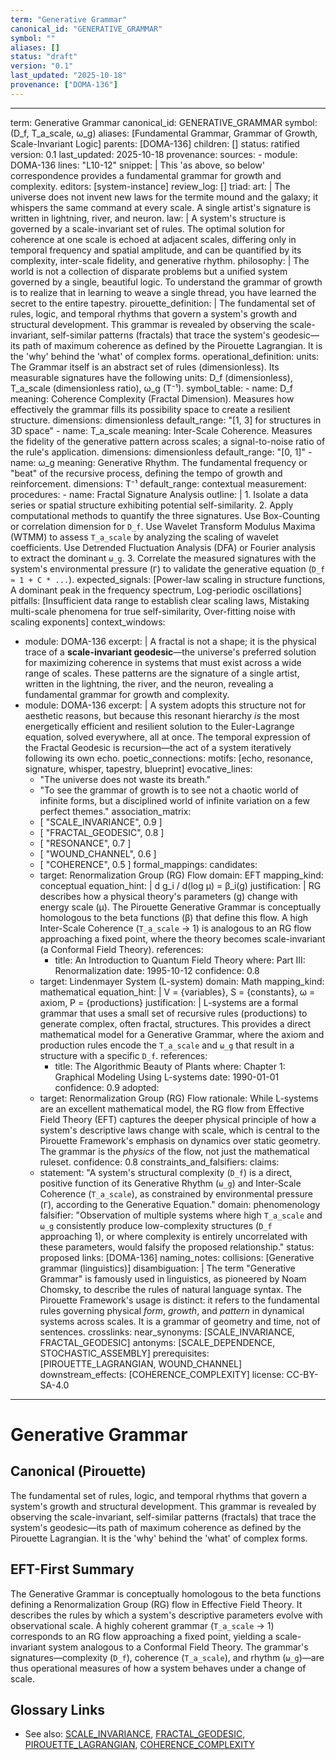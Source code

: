 ```yaml
---
term: "Generative Grammar"
canonical_id: "GENERATIVE_GRAMMAR"
symbol: ""
aliases: []
status: "draft"
version: "0.1"
last_updated: "2025-10-18"
provenance: ["DOMA-136"]
---
```


---
term: Generative Grammar
canonical_id: GENERATIVE_GRAMMAR
symbol: (D_f, T_a_scale, ω_g)
aliases: [Fundamental Grammar, Grammar of Growth, Scale-Invariant Logic]
parents: [DOMA-136]
children: []
status: ratified
version: 0.1
last_updated: 2025-10-18
provenance:
  sources:
    - module: DOMA-136
      lines: "L10-12"
      snippet: |
        This 'as above, so below' correspondence provides a fundamental grammar for growth and complexity.
  editors: [system-instance]
  review_log: []
triad:
  art: |
    The universe does not invent new laws for the termite mound and the galaxy; it whispers the same command at every scale. A single artist's signature is written in lightning, river, and neuron.
  law: |
    A system's structure is governed by a scale-invariant set of rules. The optimal solution for coherence at one scale is echoed at adjacent scales, differing only in temporal frequency and spatial amplitude, and can be quantified by its complexity, inter-scale fidelity, and generative rhythm.
  philosophy: |
    The world is not a collection of disparate problems but a unified system governed by a single, beautiful logic. To understand the grammar of growth is to realize that in learning to weave a single thread, you have learned the secret to the entire tapestry.
pirouette_definition: |
  The fundamental set of rules, logic, and temporal rhythms that govern a system's growth and structural development. This grammar is revealed by observing the scale-invariant, self-similar patterns (fractals) that trace the system's geodesic—its path of maximum coherence as defined by the Pirouette Lagrangian. It is the 'why' behind the 'what' of complex forms.
operational_definition:
  units: The Grammar itself is an abstract set of rules (dimensionless). Its measurable signatures have the following units: D_f (dimensionless), T_a_scale (dimensionless ratio), ω_g (T⁻¹).
  symbol_table:
    - name: D_f
      meaning: Coherence Complexity (Fractal Dimension). Measures how effectively the grammar fills its possibility space to create a resilient structure.
      dimensions: dimensionless
      default_range: "[1, 3] for structures in 3D space"
    - name: T_a_scale
      meaning: Inter-Scale Coherence. Measures the fidelity of the generative pattern across scales; a signal-to-noise ratio of the rule's application.
      dimensions: dimensionless
      default_range: "[0, 1]"
    - name: ω_g
      meaning: Generative Rhythm. The fundamental frequency or "beat" of the recursive process, defining the tempo of growth and reinforcement.
      dimensions: T⁻¹
      default_range: contextual
  measurement:
    procedures:
      - name: Fractal Signature Analysis
        outline: |
          1.  Isolate a data series or spatial structure exhibiting potential self-similarity.
          2.  Apply computational methods to quantify the three signatures. Use Box-Counting or correlation dimension for `D_f`. Use Wavelet Transform Modulus Maxima (WTMM) to assess `T_a_scale` by analyzing the scaling of wavelet coefficients. Use Detrended Fluctuation Analysis (DFA) or Fourier analysis to extract the dominant `ω_g`.
          3.  Correlate the measured signatures with the system's environmental pressure (`Γ`) to validate the generative equation (`D_f ≈ 1 + C * ...`).
        expected_signals: [Power-law scaling in structure functions, A dominant peak in the frequency spectrum, Log-periodic oscillations]
        pitfalls: [Insufficient data range to establish clear scaling laws, Mistaking multi-scale phenomena for true self-similarity, Over-fitting noise with scaling exponents]
context_windows:
  - module: DOMA-136
    excerpt: |
      A fractal is not a shape; it is the physical trace of a **scale-invariant geodesic**—the universe's preferred solution for maximizing coherence in systems that must exist across a wide range of scales. These patterns are the signature of a single artist, written in the lightning, the river, and the neuron, revealing a fundamental grammar for growth and complexity.
  - module: DOMA-136
    excerpt: |
      A system adopts this structure not for aesthetic reasons, but because this resonant hierarchy *is* the most energetically efficient and resilient solution to the Euler-Lagrange equation, solved everywhere, all at once. The temporal expression of the Fractal Geodesic is recursion—the act of a system iteratively following its own echo.
poetic_connections:
  motifs: [echo, resonance, signature, whisper, tapestry, blueprint]
  evocative_lines:
    - "The universe does not waste its breath."
    - "To see the grammar of growth is to see not a chaotic world of infinite forms, but a disciplined world of infinite variation on a few perfect themes."
  association_matrix:
    - [ "SCALE_INVARIANCE", 0.9 ]
    - [ "FRACTAL_GEODESIC", 0.8 ]
    - [ "RESONANCE", 0.7 ]
    - [ "WOUND_CHANNEL", 0.6 ]
    - [ "COHERENCE", 0.5 ]
formal_mappings:
  candidates:
    - target: Renormalization Group (RG) Flow
      domain: EFT
      mapping_kind: conceptual
      equation_hint: |
        d g_i / d(log μ) = β_i(g)
      justification: |
        RG describes how a physical theory's parameters (g) change with energy scale (μ). The Pirouette Generative Grammar is conceptually homologous to the beta functions (β) that define this flow. A high Inter-Scale Coherence (`T_a_scale` → 1) is analogous to an RG flow approaching a fixed point, where the theory becomes scale-invariant (a Conformal Field Theory).
      references:
        - title: An Introduction to Quantum Field Theory
          where: Part III: Renormalization
          date: 1995-10-12
      confidence: 0.8
    - target: Lindenmayer System (L-system)
      domain: Math
      mapping_kind: mathematical
      equation_hint: |
        V = {variables}, S = {constants}, ω = axiom, P = {productions}
      justification: |
        L-systems are a formal grammar that uses a small set of recursive rules (productions) to generate complex, often fractal, structures. This provides a direct mathematical model for a Generative Grammar, where the axiom and production rules encode the `T_a_scale` and `ω_g` that result in a structure with a specific `D_f`.
      references:
        - title: The Algorithmic Beauty of Plants
          where: Chapter 1: Graphical Modeling Using L-systems
          date: 1990-01-01
      confidence: 0.9
  adopted:
    - target: Renormalization Group (RG) Flow
      rationale: While L-systems are an excellent mathematical model, the RG flow from Effective Field Theory (EFT) captures the deeper physical principle of how a system's descriptive laws change with scale, which is central to the Pirouette Framework's emphasis on dynamics over static geometry. The grammar is the *physics* of the flow, not just the mathematical ruleset.
      confidence: 0.8
constraints_and_falsifiers:
  claims:
    - statement: "A system's structural complexity (`D_f`) is a direct, positive function of its Generative Rhythm (`ω_g`) and Inter-Scale Coherence (`T_a_scale`), as constrained by environmental pressure (`Γ`), according to the Generative Equation."
      domain: phenomenology
      falsifier: "Observation of multiple systems where high `T_a_scale` and `ω_g` consistently produce low-complexity structures (`D_f` approaching 1), or where complexity is entirely uncorrelated with these parameters, would falsify the proposed relationship."
      status: proposed
      links: [DOMA-136]
naming_notes:
  collisions: [Generative grammar (linguistics)]
  disambiguation: |
    The term "Generative Grammar" is famously used in linguistics, as pioneered by Noam Chomsky, to describe the rules of natural language syntax. The Pirouette Framework's usage is distinct: it refers to the fundamental rules governing physical *form*, *growth*, and *pattern* in dynamical systems across scales. It is a grammar of geometry and time, not of sentences.
crosslinks:
  near_synonyms: [SCALE_INVARIANCE, FRACTAL_GEODESIC]
  antonyms: [SCALE_DEPENDENCE, STOCHASTIC_ASSEMBLY]
  prerequisites: [PIROUETTE_LAGRANGIAN, WOUND_CHANNEL]
  downstream_effects: [COHERENCE_COMPLEXITY]
license: CC-BY-SA-4.0
---

# Generative Grammar

## Canonical (Pirouette)
The fundamental set of rules, logic, and temporal rhythms that govern a system's growth and structural development. This grammar is revealed by observing the scale-invariant, self-similar patterns (fractals) that trace the system's geodesic—its path of maximum coherence as defined by the Pirouette Lagrangian. It is the 'why' behind the 'what' of complex forms.

## EFT-First Summary
The Generative Grammar is conceptually homologous to the beta functions defining a Renormalization Group (RG) flow in Effective Field Theory. It describes the rules by which a system's descriptive parameters evolve with observational scale. A highly coherent grammar (`T_a_scale` → 1) corresponds to an RG flow approaching a fixed point, yielding a scale-invariant system analogous to a Conformal Field Theory. The grammar's signatures—complexity (`D_f`), coherence (`T_a_scale`), and rhythm (`ω_g`)—are thus operational measures of how a system behaves under a change of scale.

## Glossary Links
- See also: [SCALE_INVARIANCE](./SCALE_INVARIANCE.md), [FRACTAL_GEODESIC](./FRACTAL_GEODESIC.md), [PIROUETTE_LAGRANGIAN](./PIROUETTE_LAGRANGIAN.md), [COHERENCE_COMPLEXITY](./COHERENCE_COMPLEXITY.md)